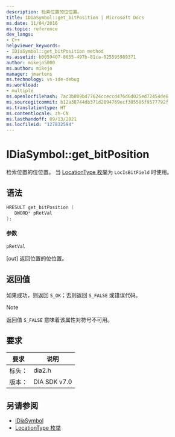 ```yaml
---
description: 检索位置的位位置。
title: IDiaSymbol::get_bitPosition | Microsoft Docs
ms.date: 11/04/2016
ms.topic: reference
dev_langs:
- C++
helpviewer_keywords:
- IDiaSymbol::get_bitPosition method
ms.assetid: b0059407-8655-497b-81ca-025595989371
author: mikejo5000
ms.author: mikejo
manager: jmartens
ms.technology: vs-ide-debug
ms.workload:
- multiple
ms.openlocfilehash: 7ac3b809bd77624cceccd476d6d025ed72454de6
ms.sourcegitcommit: b12a38744db371d2894769ecf305585f9577792f
ms.translationtype: HT
ms.contentlocale: zh-CN
ms.lasthandoff: 09/13/2021
ms.locfileid: "127832594"
---
```

# <a name="idiasymbolget_bitposition"></a>IDiaSymbol::get_bitPosition
检索位置的位位置。 当 [LocationType 枚举](../../debugger/debug-interface-access/locationtype.md)为 `LocIsBitField` 时使用。

## <a name="syntax"></a>语法

```C++
HRESULT get_bitPosition ( 
   DWORD* pRetVal
);
```

#### <a name="parameters"></a>参数
 `pRetVal`

[out] 返回位置的位位置。

## <a name="return-value"></a>返回值
 如果成功，则返回 `S_OK`；否则返回 `S_FALSE` 或错误代码。

> [!NOTE]
> 返回值 `S_FALSE` 意味着该属性对符号不可用。

## <a name="requirements"></a>要求

|要求|说明|
|-----------------|-----------------|
|标头：|dia2.h|
|版本：|DIA SDK v7.0|

## <a name="see-also"></a>另请参阅
- [IDiaSymbol](../../debugger/debug-interface-access/idiasymbol.md)
- [LocationType 枚举](../../debugger/debug-interface-access/locationtype.md)
